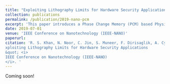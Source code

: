 ```yaml
---
title: "Exploiting Lithography Limits for Hardware Security Applications"
collection: publications
permalink: /publication/2019-nano-pcm
excerpt: 'This paper introduces a Phase Change Memory (PCM) based Physical Obfuscated Key (POK) design, which is intrinsically reliable.' 
date: 2019-07-01
venue: 'IEEE Conference on Nanotechnology (IEEE-NANO)'
paperurl: 
citation: 'R. S. Khan, N. Noor, C. Jin, S. Muneer, F. Dirisaglik, A. Cywar, P. H. Nguyen, M. van Dijk, A. Gokirmak, and H. Silva. (2019).&quot;
xploiting Lithography Limits for Hardware Security Applications
&quot; <i>
IEEE Conference on Nanotechnology (IEEE-NANO)
</i>. '
---
```


Coming soon!